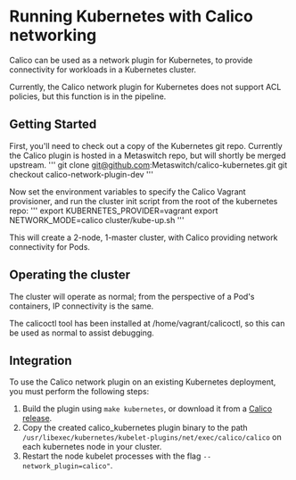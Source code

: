 # Running Kubernetes with Calico networking
Calico can be used as a network plugin for Kubernetes, to provide connectivity for workloads in a Kubernetes cluster.

Currently, the Calico network plugin for Kubernetes does not support ACL policies, but this function is in the pipeline.

## Getting Started
First, you'll need to check out a copy of the Kubernetes git repo. Currently the Calico plugin is hosted in a Metaswitch repo, but will shortly be merged upstream.
'''
git clone git@github.com:Metaswitch/calico-kubernetes.git
git checkout calico-network-plugin-dev
'''

Now set the environment variables to specify the Calico Vagrant provisioner, and run the cluster init script from the root of the kubernetes repo:
'''
export KUBERNETES_PROVIDER=vagrant
export NETWORK_MODE=calico
cluster/kube-up.sh
'''

This will create a 2-node, 1-master cluster, with Calico providing network connectivity for Pods.

## Operating the cluster
The cluster will operate as normal; from the perspective of a Pod's containers, IP connectivity is the same.

The calicoctl tool has been installed at /home/vagrant/calicoctl, so this can be used as normal to assist debugging.

## Integration
To use the Calico network plugin on an existing Kubernetes deployment, you must perform the following steps:
 
1. Build the plugin using `make kubernetes`, or download it from a [Calico release](https://github.com/Metaswitch/calico-docker/releases/download/v0.4.8/calico_kubernetes).
2. Copy the created calico_kubernetes plugin binary to the path `/usr/libexec/kubernetes/kubelet-plugins/net/exec/calico/calico` on each kubernetes node in your cluster.
3. Restart the node kubelet processes with the flag `--network_plugin=calico"`.